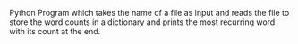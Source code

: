 Python Program which takes the name of a file as input and reads the file to store the word counts in a dictionary and prints the most recurring word with its count at the end.
